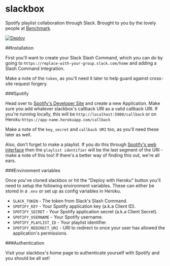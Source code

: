 # slackbox
Spotify playlist collaboration through Slack. Brought to you by the lovely people at [Benchmark](http://benchmark.co.uk).

[![Deploy](https://www.herokucdn.com/deploy/button.png)](https://heroku.com/deploy)

##Installation

First you'll want to create your Slack Slash Command, which you can do by going to `https://replace-with-your-group.slack.com/home` and adding a Slash Command Integration.

Make a note of the `token`, as you'll need it later to help guard against cross-site request forgery.

###Spotify

Head over to [Spotify's Developer Site](http://developer.spotify.com) and create a new Application. Make sure you add whatever slackbox's callback URI as a valid callback URI. If you're running locally, this will be `http://localhost:5000/callback` or on Heroku `https://app-name.herokuapp.com/callback`

Make a note of the `key`, `secret` and `callback URI` too, as you'll need these later as well.

Also, don't forget to make a playlist. If you do this through [Spotify's web interface](http://play.spotify.com) then the `playlist identifier` will be the last segment of the URI - make a note of this too! If there's a better way of finding this out, we're all ears.

###Environment variables

Once you've cloned slackbox or hit the "Deploy with Heroku" button you'll need to setup the following environment variables. These can either be stored in a `.env` or set up as config variables in Heroku.

* `SLACK_TOKEN` - The token from Slack's Slash Command.
* `SPOTIFY_KEY` - Your Spotify application key (a.k.a Client ID).
* `SPOTIFY_SECRET` - Your Spotify application secret (a.k.a Client Secret).
* `SPOTIFY_USERNAME` - Your Spotify username.
* `SPOTIFY_PLAYLIST_ID` - Your playlist identifier.
* `SPOTIFY_REDIRECT_URI` - URI to redirect to once your user has allowed the application's permissions.

###Authentication

Visit your slackbox's home page to authenticate yourself with Spotify and you should be all set!
